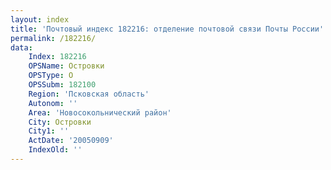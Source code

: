 ```yaml
---
layout: index
title: 'Почтовый индекс 182216: отделение почтовой связи Почты России'
permalink: /182216/
data:
    Index: 182216
    OPSName: Островки
    OPSType: О
    OPSSubm: 182100
    Region: 'Псковская область'
    Autonom: ''
    Area: 'Новосокольнический район'
    City: Островки
    City1: ''
    ActDate: '20050909'
    IndexOld: ''
---
```

